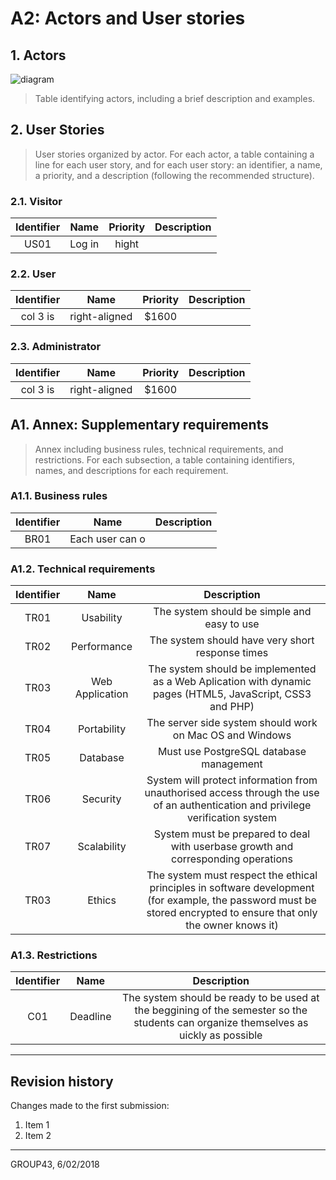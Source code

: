 # A2: Actors and User stories

## 1. Actors

![diagram](https://yuml.me/f11f9fdb.png)
> Table identifying actors, including a brief description and examples.

## 2. User Stories

> User stories organized by actor.
> For each actor, a table containing a line for each user story, and for each user story: an identifier, a name, a priority, and a description (following the recommended structure).

### 2.1. Visitor
| Identifier  | Name          | Priority  | Description |
| :----------:|:-------------:|:---------:|:-----------:|
| US01        | Log in        | hight     |         |


### 2.2. User
| Identifier  | Name          | Priority  | Description |
| :----------:|:-------------:| :-----:|:-------:|
| col 3 is    | right-aligned | $1600 |       |

### 2.3. Administrator
| Identifier  | Name          | Priority  | Description |
| :----------:|:-------------:| :-----:|:-------:|
| col 3 is    | right-aligned | $1600 |       |

## A1. Annex: Supplementary requirements

> Annex including business rules, technical requirements, and restrictions.
> For each subsection, a table containing identifiers, names, and descriptions for each requirement.

### A1.1. Business rules
| Identifier  | Name          | Description |
| :----------:|:-------------:|:-----------:|
| BR01        |Each user can o|             |

### A1.2. Technical requirements
| Identifier  | Name          | Description |
|:-----------:|:-------------:|:-----------:|
| TR01        |Usability      |The system should be simple and easy to use             |
| TR02        |Performance    |The system should have very short response times             |
| TR03        |Web Application|The system should be implemented as a Web Aplication with dynamic pages (HTML5, JavaScript, CSS3 and PHP)             |
| TR04        |Portability    |The server side system should work on Mac OS and Windows             |
| TR05        |Database       |Must use PostgreSQL database management             |
| TR06        |Security       |System will protect information from unauthorised access through the use of an authentication and privilege verification system             |
| TR07        |Scalability    |System must be prepared to deal with userbase growth and corresponding operations             |
| TR03        |Ethics         |The system must respect the ethical principles in software development (for example, the password must be stored encrypted to ensure that only the owner knows it)    |

### A1.3. Restrictions
| Identifier  | Name          | Description |
| :----------:|:-------------:|:-----------:|
| C01        |Deadline       |The system should be ready to be used at the beggining of the semester so the students can organize themselves as uickly as possible|
***

## Revision history

Changes made to the first submission:
1. Item 1
1. Item 2

***

GROUP43, 6/02/2018
